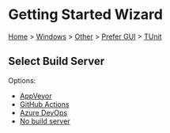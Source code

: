 # Getting Started Wizard

[Home](/docs/wiz/readme.md) > [Windows](Windows.md) > [Other](Windows_Other.md) > [Prefer GUI](Windows_Other_Gui.md) > [TUnit](Windows_Other_Gui_TUnit.md)

## Select Build Server

Options:
 * [AppVeyor](Windows_Other_Gui_TUnit_AppVeyor.md)
 * [GitHub Actions](Windows_Other_Gui_TUnit_GitHubActions.md)
 * [Azure DevOps](Windows_Other_Gui_TUnit_AzureDevOps.md)
 * [No build server](Windows_Other_Gui_TUnit_None.md)
